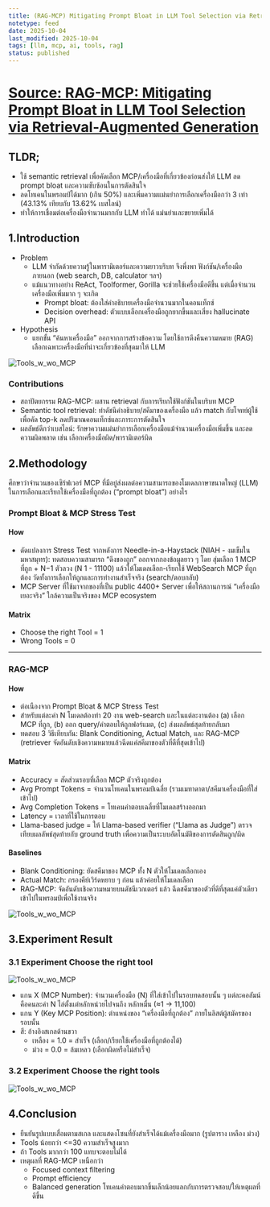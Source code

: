 ```yaml
---
title: (RAG-MCP) Mitigating Prompt Bloat in LLM Tool Selection via Retrieval-Augmented Generation
notetype: feed
date: 2025-10-04
last_modified: 2025-10-04
tags: [llm, mcp, ai, tools, rag]
status: published
---
```


# [Source: RAG-MCP: Mitigating Prompt Bloat in LLM Tool Selection via Retrieval-Augmented Generation](https://arxiv.org/abs/2505.03275)

## TLDR;
- ใช้ semantic retrieval เพื่อคัดเลือก MCP/เครื่องมือที่เกี่ยวข้องก่อนส่งให้ LLM ลด prompt bloat และความซับซ้อนในการตัดสินใจ
- ลดโทเคนในพรอมป์ได้มาก (เกิน 50%) และเพิ่มความแม่นยำการเลือกเครื่องมือกว่า 3 เท่า (43.13% เทียบกับ 13.62% เบสไลน์)
- ทำให้การเชื่อมต่อเครื่องมือจำนวนมากกับ LLM ทำได้ แม่นยำและขยายเพิ่มได้

## 1.Introduction
- Problem
  - LLM จำกัดด้วยความรู้ในพารามิเตอร์และความยาวบริบท จึงพึ่งพา ฟังก์ชัน/เครื่องมือภายนอก (web search, DB, calculator ฯลฯ)
  - แม้แนวทางอย่าง ReAct, Toolformer, Gorilla จะช่วยใช้เครื่องมือดีขึ้น แต่เมื่อจำนวนเครื่องมือเพิ่มมาก ๆ จะเกิด
    - Prompt bloat: ต้องใส่คำอธิบายเครื่องมือจำนวนมากในคอนเท็กซ์
    - Decision overhead: ตัวแบบเลือกเครื่องมือถูกยากขึ้นและเสี่ยง hallucinate API
- Hypothesis
  - แยกขั้น “ค้นหาเครื่องมือ” ออกจากการสร้างข้อความ โดยใช้การดึงคืนความหมาย (RAG) เลือกเฉพาะเครื่องมือที่น่าจะเกี่ยวข้องที่สุดมาให้ LLM

![Tools_w_wo_MCP](/assets/img/Other/LLM/RAG-MCP.avif)

### Contributions
- สถาปัตยกรรม RAG-MCP: ผสาน retrieval กับการเรียกใช้ฟังก์ชันในบริบท MCP
- Semantic tool retrieval: ทำดัชนีคำอธิบาย/สคีมาของเครื่องมือ แล้ว match กับโจทย์ผู้ใช้เพื่อคัด top-k ลดปริมาณคอนเท็กซ์และภาระการตัดสินใจ
- ผลลัพธ์ดีกว่าเบสไลน์: รักษาความแม่นยำการเลือกเครื่องมือแม้จำนวนเครื่องมือเพิ่มขึ้น และลดความผิดพลาด เช่น เลือกเครื่องมือผิด/พารามิเตอร์ผิด

## 2.Methodology
ศึกษาว่าจำนวนของเซิร์ฟเวอร์ MCP ที่มีอยู่ส่งผลต่อความสามารถของโมเดลภาษาขนาดใหญ่ (LLM) ในการเลือกและเรียกใช้เครื่องมือที่ถูกต้อง (“prompt bloat”) อย่างไร

### Prompt Bloat & MCP Stress Test
#### How
- ดัดแปลงการ Stress Test จากหลังการ Needle-in-a-Haystack (NIAH - งมเข็มในมหาสมุทร): ทดสอบความสามารถ “ดึงของถูก” ออกจากกองข้อมูลยาว ๆ โดย สุ่มเลือก 1 MCP ที่ถูก + N−1 ตัวลวง (N 1 - 11100) แล้วให้โมเดลเลือก-เรียกใช้ WebSearch MCP ที่ถูกต้อง วัดทั้งการเลือกให้ถูกและการทำงานสำเร็จจริง (search/ตอบกลับ)
- MCP Server ที่ใช้มาจากของที่เป็น public 4400+ Server เพื่อให้สถานการณ์ “เครื่องมือเยอะจริง” ใกล้ความเป็นจริงของ MCP ecosystem

#### Matrix
- Choose the right Tool = 1
- Wrong Tools = 0

---

### RAG-MCP
#### How
- ต่อเนืองจาก Prompt Bloat & MCP Stress Test
- สำหรับแต่ละค่า N โมเดลต้องทำ 20 งาน web-search และในแต่ละงานต้อง (a) เลือก MCP ที่ถูก, (b) ออก query/คำตอบให้ถูกฟอร์แมต, (c) ส่งผลลัพธ์สุดท้ายกลับมา
- ทดสอบ 3 วิธีเทียบกัน: Blank Conditioning, Actual Match, และ RAG-MCP (retriever จัดอันดับเชิงความหมายแล้วฉีดแค่สคีมาของตัวที่ดีที่สุดเข้าไป)

#### Matrix
- Accuracy = สัดส่วนรอบที่เลือก MCP ตัวจริงถูกต้อง
- Avg Prompt Tokens = จำนวนโทเคนในพรอมป์เฉลี่ย (รวมเมทาดาตา/สคีมาเครื่องมือที่ใส่เข้าไป)
- Avg Completion Tokens = โทเคนคำตอบเฉลี่ยที่โมเดลสร้างออกมา
- Latency = เวลาที่ใช้ในการตอบ
- Llama-based judge = ให้ Llama-based verifier (“Llama as Judge”) ตรวจเทียบผลลัพธ์สุดท้ายกับ ground truth เพื่อความเป็นระบบอัตโนมัติของการตัดสินถูก/ผิด

#### Baselines
- Blank Conditioning: ยัดสคีมาของ MCP ทั้ง N ตัวให้โมเดลเลือกเอง
- Actual Match: กรองคีย์เวิร์ดหยาบ ๆ ก่อน แล้วค่อยให้โมเดลเลือก
- RAG-MCP: จัดอันดับเชิงความหมายบนดัชนีเวกเตอร์ แล้ว ฉีดสคีมาของตัวที่ดีที่สุดแค่ตัวเดียว เข้าไปในพรอมป์เพื่อใช้งานจริง

![Tools_w_wo_MCP](/assets/img/Other/LLM/Three-Step-Pipeline-Diagram.avif)


## 3.Experiment Result
### 3.1 Experiment Choose the right tool
![Tools_w_wo_MCP](/assets/img/Other/LLM/RAG_MCP_result.avif)

- แกน X (MCP Number): จำนวนเครื่องมือ (N) ที่ใส่เข้าไปในรอบทดสอบนั้น ๆ แต่ละคอลัมน์คือคนละค่า N ไล่ตั้งแต่หลักหน่วยไปจนถึง หลักหมื่น (≈1 → 11,100)
- แกน Y (Key MCP Position): ตำแหน่งของ “เครื่องมือที่ถูกต้อง” ภายในลิสต์ผู้สมัครของรอบนั้น
- สี: อ้างอิงสเกลด้านขวา
  - เหลือง = 1.0 = สำเร็จ (เลือก/เรียกใช้เครื่องมือที่ถูกต้องได้)
  - ม่วง = 0.0 = ล้มเหลว (เลือกผิดหรือไม่สำเร็จ)


### 3.2 Experiment Choose the right tools

![Tools_w_wo_MCP](/assets/img/Other/LLM/RAG_MCP_result_2.avif)


## 4.Conclusion
- ยืนยันรูปแบบเสื่อมตามสเกล และแสดงโซนที่ยังสำเร็จได้แม้เครื่องมือมาก (รูปตาราง เหลือง ม่วง)
- Tools น้อยกว่า <=30 ความสำเร็จสูงมาก
- ถ้า Tools มากกว่า 100 แทบจะตอบไม่ได้
- เหตุผลที่ RAG-MCP เหนือกว่า
  - Focused context filtering
  - Prompt efficiency
  - Balanced generation โทเคนคำตอบมากขึ้นเล็กน้อยแลกกับการตรวจสอบ/ให้เหตุผลที่ดีขึ้น